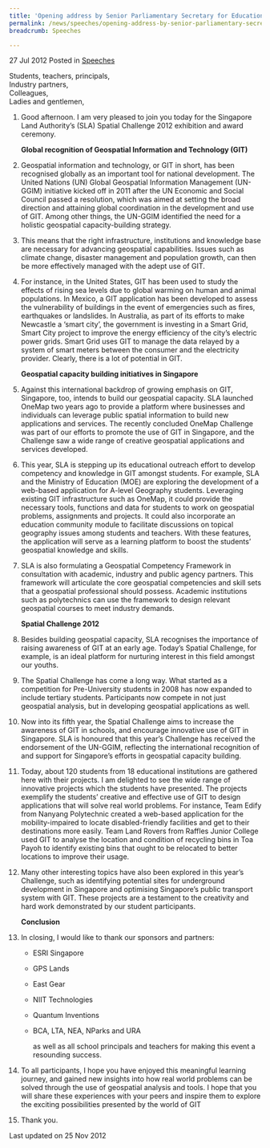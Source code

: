 ```yaml
---
title: 'Opening address by Senior Parliamentary Secretary for Education and Law, Ms Sim Ann, at the SLA Spatial Challenge 2012 Exhibition and Award Ceremony'
permalink: /news/speeches/opening-address-by-senior-parliamentary-secretary-for-education-and-law-ms-sim-ann-at-the-sla/
breadcrumb: Speeches

---
```




27 Jul 2012 Posted in [Speeches](/news/speeches)

Students, teachers, principals,  
Industry partners,  
Colleagues,  
Ladies and gentlemen,  


 1. Good afternoon. I am very pleased to join you today for the Singapore Land Authority’s (SLA) Spatial Challenge 2012 exhibition and award ceremony.
    
    **Global recognition of Geospatial Information and Technology (GIT)**


 2. Geospatial information and technology, or GIT in short, has been recognised globally as an important tool for national development. The United Nations (UN) Global Geospatial Information Management (UN-GGIM) initiative kicked off in 2011 after the UN Economic and Social Council passed a resolution, which was aimed at setting the broad direction and attaining global coordination in the development and use of GIT. Among other things, the UN-GGIM identified the need for a holistic geospatial capacity-building strategy.


 3. This means that the right infrastructure, institutions and knowledge base are necessary for advancing geospatial capabilities. Issues such as climate change, disaster management and population growth, can then be more effectively managed with the adept use of GIT.


 4. For instance, in the United States, GIT has been used to study the effects of rising sea levels due to global warming on human and animal populations. In Mexico, a GIT application has been developed to assess the vulnerability of buildings in the event of emergencies such as fires, earthquakes or landslides. In Australia, as part of its efforts to make Newcastle a ‘smart city’, the government is investing in a Smart Grid, Smart City project to improve the energy efficiency of the city’s electric power grids. Smart Grid uses GIT to manage the data relayed by a system of smart meters between the consumer and the electricity provider. Clearly, there is a lot of potential in GIT.

    **Geospatial capacity building initiatives in Singapore**


 5. Against this international backdrop of growing emphasis on GIT, Singapore, too, intends to build our geospatial capacity. SLA launched OneMap two years ago to provide a platform where businesses and individuals can leverage public spatial information to build new applications and services. The recently concluded OneMap Challenge was part of our efforts to promote the use of GIT in Singapore, and the Challenge saw a wide range of creative geospatial applications and services developed.


 6. This year, SLA is stepping up its educational outreach effort to develop competency and knowledge in GIT amongst students.   For example, SLA and the Ministry of Education (MOE) are exploring the development of a web-based application for A-level Geography students. Leveraging existing GIT infrastructure such as OneMap, it could provide the necessary tools, functions and data for students to work on geospatial problems, assignments and projects.  It could also incorporate an education community module to facilitate discussions on topical geography issues among students and teachers. With these features, the application will serve as a learning platform to boost the students’ geospatial knowledge and skills.  


 7. SLA is also formulating a Geospatial Competency Framework in consultation with academic, industry and public agency partners. This framework will articulate the core geospatial competencies and skill sets that a geospatial professional should possess. Academic institutions such as polytechnics can use the framework to design relevant geospatial courses to meet industry demands.
    
    **Spatial Challenge 2012**


 8. Besides building geospatial capacity, SLA recognises the importance of raising awareness of GIT at an early age. Today’s Spatial Challenge, for example, is an ideal platform for nurturing interest in this field amongst our youths.


 9. The Spatial Challenge has come a long way. What started as a competition for Pre-University students in 2008 has now expanded to include tertiary students. Participants now compete in not just geospatial analysis, but in developing geospatial applications as well.


10. Now into its fifth year, the Spatial Challenge aims to increase the awareness of GIT in schools, and encourage innovative use of GIT in Singapore.   SLA is honoured that this year’s Challenge has received the endorsement of the UN-GGIM, reflecting the international recognition of and support for Singapore’s efforts in geospatial capacity building.


11. Today, about 120 students from 18 educational institutions are gathered here with their projects.  I am delighted to see the wide range of innovative projects which the students have presented. The projects exemplify the students’ creative and effective use of GIT to design applications that will solve real world problems.  For instance, Team Edify from Nanyang Polytechnic created a web-based application for the mobility-impaired to locate disabled-friendly facilities and get to their destinations more easily. Team Land Rovers from Raffles Junior College used GIT to analyse the location and condition of recycling bins in Toa Payoh to identify existing bins that ought to be relocated to better locations to improve their usage.


12. Many other interesting topics have also been explored in this year’s Challenge, such as identifying potential sites for underground development in Singapore and optimising Singapore’s public transport system with GIT. These projects are a testament to the creativity and hard work demonstrated by our student participants.

    **Conclusion**


13. In closing, I would like to thank our sponsors and partners:
    * ESRI Singapore
    * GPS Lands
    * East Gear
    * NIIT Technologies
    * Quantum Inventions
    * BCA, LTA, NEA, NParks and URA
    
      as well as all school principals and teachers for making this event a resounding success.  

14. To all participants, I hope you have enjoyed this meaningful learning journey, and gained new insights into how real world problems can be solved through the use of geospatial analysis and tools. I hope that you will share these experiences with your peers and inspire them to explore the exciting possibilities presented by the world of GIT


15. Thank you. 


<p class="right-side-updated">Last updated on 25 Nov 2012</p>


